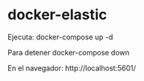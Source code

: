 # docker-elastic
Ejecuta: 
docker-compose up -d

Para detener 
docker-compose down

En el navegador:
http://localhost:5601/
